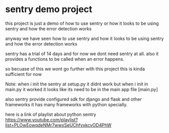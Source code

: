 # sentry demo project

this project is just a demo of how to use sentry or how it looks to be using sentry and how the error detection works

anyway we have seen how to use sentry and how it looks to be using sentry and how the error detection works

sentry has a trial of 14 days and for now we dont need sentry at all. also it provides a functions to be called when an error happens.

so becuase of this we wont go further with this project
this is kinda sufficient for now

Note: when i init the sentry at setup.py it didnt work but when i init in main.py it worked it looks like its need to be in the main app file [main.py]

also sentry provide configured sdk for django and flask and other frameworks it has many frameworks with python specially.

here is a link of playlist about python sentry
https://www.youtube.com/playlist?list=PLOwEowqdeNMr7wwxSeUChfvxkcvOD4PhW